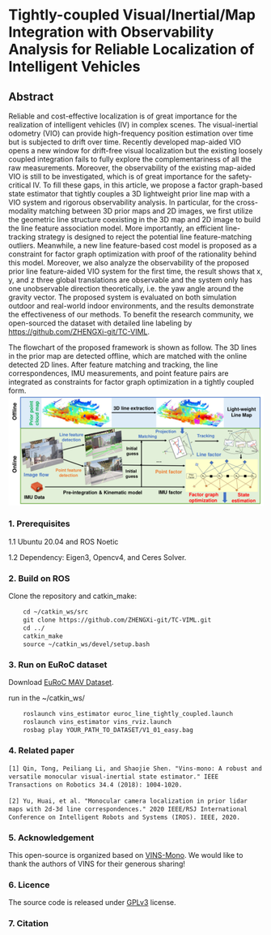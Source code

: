 # Tightly-coupled Visual/Inertial/Map Integration with Observability Analysis for Reliable Localization of Intelligent Vehicles

## Abstract

Reliable and cost-effective localization is of great
importance for the realization of intelligent vehicles (IV) in
complex scenes. The visual-inertial odometry (VIO) can provide
high-frequency position estimation over time but is subjected to
drift over time. Recently developed map-aided VIO opens a new
window for drift-free visual localization but the existing loosely
coupled integration fails to fully explore the complementariness
of all the raw measurements. Moreover, the observability of the
existing map-aided VIO is still to be investigated, which is of
great importance for the safety-critical IV. To fill these gaps,
in this article, we propose a factor graph-based state estimator
that tightly couples a 3D lightweight prior line map with a VIO
system and rigorous observability analysis. In particular, for the
cross-modality matching between 3D prior maps and 2D images,
we first utilize the geometric line structure coexisting in the 3D
map and 2D image to build the line feature association model.
More importantly, an efficient line-tracking strategy is designed
to reject the potential line feature-matching outliers. Meanwhile,
a new line feature-based cost model is proposed as a constraint
for factor graph optimization with proof of the rationality behind
this model. Moreover, we also analyze the observability of the
proposed prior line feature-aided VIO system for the first time,
the result shows that x, y, and z three global translations are
observable and the system only has one unobservable direction
theoretically, i.e. the yaw angle around the gravity vector. The
proposed system is evaluated on both simulation outdoor and
real-world indoor environments, and the results demonstrate the
effectiveness of our methods. To benefit the research community,
we open-sourced the dataset with detailed line labeling by
https://github.com/ZHENGXi-git/TC-VIML.


The flowchart of the proposed framework is shown as follow. The 3D lines in the prior map are detected offline, which are matched with
the online detected 2D lines. After feature matching and tracking, the line correspondences, IMU measurements, and point feature pairs are integrated as constraints for factor graph optimization in a tightly coupled form.
<img src="https://github.com/ZHENGXi-git/TC-VIML/blob/main/support_files/image/framework.png" width="%30" height="%30" />

### 1. Prerequisites

1.1 Ubuntu 20.04 and ROS Noetic

1.2 Dependency: Eigen3, Opencv4, and Ceres Solver.

### 2. Build on ROS

Clone the repository and catkin_make:
```
    cd ~/catkin_ws/src
    git clone https://github.com/ZHENGXi-git/TC-VIML.git
    cd ../
    catkin_make
    source ~/catkin_ws/devel/setup.bash
```

### 3. Run on EuRoC dataset

Download [EuRoC MAV Dataset](https://projects.asl.ethz.ch/datasets/doku.php?id=kmavvisualinertialdatasets).

run in the ~/catkin_ws/
```
    roslaunch vins_estimator euroc_line_tightly_coupled.launch 
    roslaunch vins_estimator vins_rviz.launch
    rosbag play YOUR_PATH_TO_DATASET/V1_01_easy.bag 
```

### 4. Related paper

```
[1] Qin, Tong, Peiliang Li, and Shaojie Shen. "Vins-mono: A robust and versatile monocular visual-inertial state estimator." IEEE Transactions on Robotics 34.4 (2018): 1004-1020.

[2] Yu, Huai, et al. "Monocular camera localization in prior lidar maps with 2d-3d line correspondences." 2020 IEEE/RSJ International Conference on Intelligent Robots and Systems (IROS). IEEE, 2020.
```

### 5. Acknowledgement
This open-source is organized based on [VINS-Mono](https://github.com/HKUST-Aerial-Robotics/VINS-Mono.git). 
We would like to thank the authors of VINS for their generous sharing!

### 6. Licence
The source code is released under [GPLv3](https://www.gnu.org/licenses/) license.

### 7. Citation

